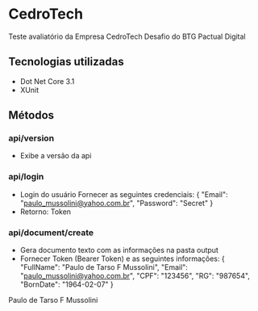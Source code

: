 # CedroTech
Teste avaliatório da Empresa CedroTech
Desafio do BTG Pactual Digital 

## Tecnologias utilizadas

- Dot Net Core 3.1
- XUnit 

## Métodos
### api/version
- Exibe a versão da api

### api/login
- Login do usuário
Fornecer as seguintes credenciais:
{
    "Email": "paulo_mussolini@yahoo.com.br",
    "Password": "Secret"
}
- Retorno: Token  

### api/document/create
- Gera documento texto com as informações na pasta output
- Fornecer Token (Bearer Token) e as seguintes informações:
{
    "FullName": "Paulo de Tarso F Mussolini",
    "Email": "paulo_mussolini@yahoo.com.br",
    "CPF": "123456",
    "RG": "987654",
    "BornDate": "1964-02-07"
}



Paulo de Tarso F Mussolini

